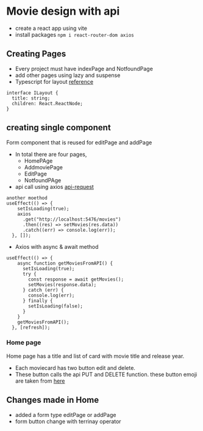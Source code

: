 # Movie design with api

- create a react app using vite
- install packages `npm i react-router-dom axios`

## Creating Pages

- Every project must have indexPage and NotfoundPage
- add other pages using lazy and suspense
- Typescript for layout [reference](https://stackoverflow.com/questions/64722861/what-typescript-type-should-react-children-be-set-to)

```
interface ILayout {
  title: string;
  children: React.ReactNode;
}
```

## creating single component

Form component that is reused for editPage and addPage

- In total there are four pages,
  - HomePAge
  - AddmoviePage
  - EditPage
  - NotfoundPAge
- api call using axios [api-request](https://www.freecodecamp.org/news/axios-react-how-to-make-get-post-and-delete-api-requests/)

```
another moethod
useEffect(() => {
    setIsLoading(true);
    axios
      .get("http://localhost:5476/movies")
      .then((res) => setMovies(res.data))
      .catch((err) => console.log(err));
  }, []);
```

- Axios with async & await method

```
useEffect(() => {
    async function getMoviesFromAPI() {
      setIsLoading(true);
      try {
        const response = await getMovies();
        setMovies(response.data);
      } catch (err) {
        console.log(err);
      } finally {
        setIsLoading(false);
      }
    }
    getMoviesFromAPI();
  }, [refresh]);
```

### Home page

Home page has a title and list of card with movie title and release year.

- Each moviecard has two button edit and delete.
- These button calls the api PUT and DELETE function. these button emoji are taken from [here](https://emojipedia.org/)

## Changes made in Home

- added a form type editPage or addPage
- form button change with terrinay operator
